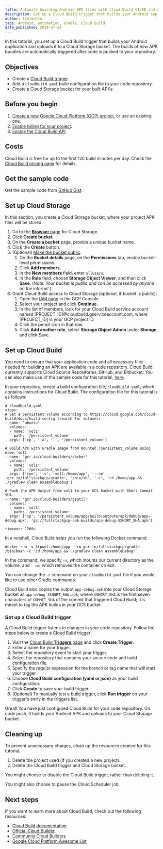 ```yaml
---
title: Automate building Android APK files with Cloud Build CI/CD and a Gradle Docker image
description: Set up a Cloud Build trigger that builds your Android app and uploads it to a Cloud Storage bucket.
author: timtech4u
tags: Android, automation, Gradle, Cloud Build
date_published: 2019-07-30
---
```


In this tutorial, you set up a Cloud Build trigger that builds your Android application and uploads it to a Cloud Storage
bucket. The builds of new APK bundles are automatically triggered after code is pushed to your repository.

## Objectives

- Create a [Cloud Build trigger](https://cloud.google.com/cloud-build).
- Add a `cloudbuild.yaml` build configuration file to your code repository.
- Create a [Cloud Storage](https://cloud.google.com/storage/) bucket for your built APKs.

## Before you begin

1.  [Create a new Google Cloud Platform (GCP) project](https://console.cloud.google.com/project), or use an existing one.
2.  [Enable billing for your project](https://support.google.com/cloud/answer/6293499#enable-billing).
3.  [Enable the Cloud Build API](https://console.cloud.google.com/cloud-build/builds).

## Costs

Cloud Build is free for up to the first 120 build minutes per day. Check the
[Cloud Build pricing page](https://cloud.google.com/pricing/) for details.

## Get the sample code

Get the sample code from [GitHub Gist](https://github.com/Timtech4u/gcb-android-tutorial).

## Set up Cloud Storage

In this section, you create a Cloud Storage bucket, where your project APK files will be stored.

1.  Go to the [**Browser** page](https://console.cloud.google.com/storage/browser) for Cloud Storage.
1.  Click **Create bucket**.
1.  On the **Create a bucket** page, provide a unique bucket name.
1.  Click the **Create** button.
1.  (Optional) [Make the bucket public](https://cloud.google.com/storage/docs/access-control/making-data-public#buckets).
    1. On the **Bucket details** page, on the **Permissions** tab, enable bucket-level permissions.
    1. Click **Add members**.
    1. In the **New members** field, enter `allUsers`.
    1. In the **Role** field, choose **Storage Object Viewer**, and then click **Save**.
       (*Note: Your bucket is public and can be accessed by anyone on the internet.*)
1.  Grant Cloud Build access to Cloud Storage (optional, if bucket is public):
    1. Open the [IAM page](https://console.cloud.google.com/project/_/iam-admin/iam?_ga=2.2968627.-2014380672.1551979429)
       in the GCP Console.
    1. Select your project and click **Continue**.
    1. In the list of members, look for your Cloud Build service account named
       [PROJECT_ID]@cloudbuild.gserviceaccount.com, where [PROJECT_ID] is your GCP project ID.
    1. Click the pencil icon in that row.
    1. Click **Add another role**, select **Storage Object Admin** under **Storage**, and click Save.


## Set up Cloud Build

You need to ensure that your application code and all necessary files needed for building an APK are available in a code 
repository. Cloud Build currently supports Cloud Source Repositories, GitHub, and Bitbucket. You can also make use of the 
sample code for this tutorial, [here](https://github.com/Timtech4u/gcb-android-tutorial).

In your repository, create a build configuration file, `cloudbuild.yaml`, which contains instructions for Cloud Build. The 
configuration file for this tutorial is as follows:

    # cloudbuild.yaml
    steps:
    # Set a persistent volume according to https://cloud.google.com/cloud-build/docs/build-config (search for volumes)
    - name: 'ubuntu'
      volumes:
      - name: 'vol1'
        path: '/persistent_volume'
      args: ['cp', '-a', '.', '/persistent_volume']

    # Build APK with Gradle Image from mounted /persistent_volume using name: vol1
    - name: 'gcr.io/cloud-builders/docker'
      volumes:
      - name: 'vol1'
        path: '/persistent_volume'
      args: ['run', '-v', 'vol1:/home/app', '--rm', 'gcr.io/fullstackgcp/gradle', '/bin/sh', '-c', 'cd /home/app && ./gradlew clean assembleDebug']

    # Push the APK Output from vol1 to your GCS Bucket with Short Commit SHA.
    - name: 'gcr.io/cloud-builders/gsutil'
      volumes:
      - name: 'vol1'
        path: '/persistent_volume'
      args: ['cp', '/persistent_volume/app/build/outputs/apk/debug/app-debug.apk', 'gs://fullstackgcp-apk-builds/app-debug-$SHORT_SHA.apk']

    timeout: 1200s
    
In a nutshell, Cloud Build helps you run the following Docker command:

    docker run -v $(pwd):/home/app --rm gcr.io/fullstackgcp/gradle /bin/bash -c 'cd /home/app && ./gradlew clean assembleDebug'`
   
In the command, we specify `-v`, which mounts our current directory as the volume, and `--rm`, which removes the container 
on exit.
   
You can change the  `-c` command on your `cloudbuild.yaml` file if you would like to use other Gradle commands.
   
Cloud Build also copies the output `app-debug.apk` into your Cloud Storage bucket as `app-debug-$SHORT_SHA.apk`, where
`$SHORT_SHA` is the first seven characters of `COMMIT_SHA` of the commit that triggered Cloud Build; it is meant to tag the
APK builds in your GCS bucket.

### Set up a Cloud Build trigger

A Cloud Build trigger listens to changes in your code repository. Follow the steps below to create a Cloud Build trigger:

1.  Visit the [Cloud Build **Triggers** page](https://console.cloud.google.com/cloud-build/triggers) and
    click **Create Trigger**.
1.  Enter a name for your trigger.
1.  Select the repository event to start your trigger.
1.  Select the repository that contains your source code and build
    configuration file.
1.  Specify the regular expression for the branch or tag name that will start your
    trigger.
1.  Choose **Cloud Build configuration (yaml or json)** as your build
    configuration.
1.  Click **Create** to save your build trigger.
1.  (Optional) To manually test a build trigger, click **Run trigger** on your trigger's entry in the triggers list.

Great! You have just configured Cloud Build for your code repository. On code push, it builds your Android APK and uploads
to your Cloud Storage bucket. 

## Cleaning up

To prevent unnecessary charges, clean up the resources created for this tutorial.

1.  Delete the project used (if you created a new project).
2.  Delete the Cloud Build trigger and Cloud Storage bucket.

You might choose to disable the Cloud Build trigger, rather than deleting it.

You might also choose to pause the Cloud Scheduler job.

## Next steps

If you want to learn more about Cloud Build, check out the following resources:

-  [Cloud Build documentation](https://cloud.google.com/cloud-build/docs/) 
-  [Official Cloud Builder](https://github.com/GoogleCloudPlatform/cloud-builders)
-  [Community Cloud Builders](https://github.com/GoogleCloudPlatform/cloud-builders-community)
-  [Google Cloud Platform Awesome List](https://github.com/GoogleCloudPlatform/awesome-google-cloud)
